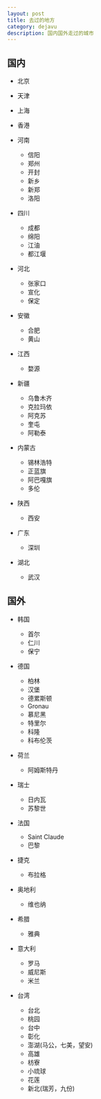 ```yaml
---
layout: post
title: 去过的地方
category: dejavu
description: 国内国外走过的城市
---
```


国内
---------------
* 北京
* 天津
* 上海
* 香港
* 河南
	- 信阳
	- 郑州
	- 开封
	- 新乡
	- 新郑
    - 洛阳
	
* 四川
	- 成都
	- 绵阳
	- 江油
    - 都江堰
	
* 河北
	- 张家口
	- 宣化
	- 保定
	
* 安徽
	- 合肥
    - 黄山
    
* 江西
    - 婺源
	
* 新疆
	- 乌鲁木齐
	- 克拉玛依
	- 阿克苏
	- 奎屯
	- 阿勒泰
	
* 内蒙古
	- 锡林浩特
	- 正蓝旗
	- 阿巴嘎旗
	- 多伦
	
* 陕西
	- 西安
	
* 广东
	- 深圳

* 湖北
	- 武汉
	
国外
------------

* 韩国
	- 首尔
	- 仁川
	- 保宁
	
* 德国
	- 柏林
	- 汉堡
	- 德累斯顿
	- Gronau
	- 慕尼黑
	- 特里尔
	- 科隆
	- 科布伦茨

* 荷兰
	- 阿姆斯特丹

* 瑞士
	- 日内瓦
	- 苏黎世

* 法国
	- Saint Claude
	- 巴黎

* 捷克
	- 布拉格

* 奥地利
	- 维也纳
	
* 希腊
	- 雅典

* 意大利
	- 罗马
	- 威尼斯
	- 米兰

* 台湾
	- 台北
	- 桃园
	- 台中
	- 彰化
	- 澎湖(马公，七美，望安)
	- 高雄
	- 枋寮
	- 小琉球
	- 花莲
	- 新北(瑞芳，九份)

